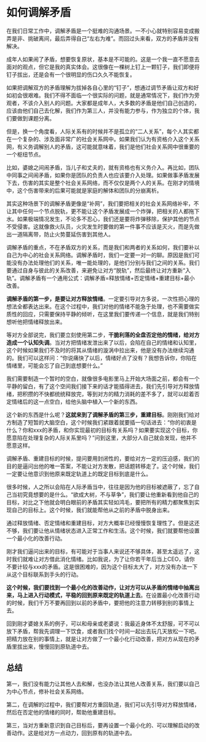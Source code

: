 # 如何调解矛盾

在我们日常工作中，调解矛盾是一个挺难的沟通场景。一不小心就特别容易变成搬弄是非、挑破离间，最后弄得自己“左右为难”。而回过头来看，双方的矛盾并没有解决。

成年人如果闹了矛盾，想要恢复原状，基本是不可能的。这是一个我一直不愿意去面对的观点，但它是我的真实体会。这很像在一棵树上钉上一颗钉子，我们即便将钉子拔出，还是会有一个很明显的伤口久久不能恢复。

如果把调解双方的矛盾理解为拔掉各自心里的“钉子”，想通过调节矛盾让双方和好如初会很艰难。我们不得不面临一个很实际的问题，就是通常情况下，我们作为旁观者，不该介入别人的问题。大家都是成年人，大多数的矛盾是他们自己创造的，应该由他们自己去化解，我们作为第三人，并没有能力参与，作为独立的个体，我们要做到课题分离。

但是，换一个角度看，人际关系有的时候并不是孤立的“二人关系”，每个人其实都在一个复杂的、涉及面非常广的社会关系网中。如果我们认为有资格介入这个关系网，有义务调解别人的矛盾，这可能就意味着，我们是他们社会关系网中很重要的一个枢纽节点。

比如，婆媳之间闹矛盾，当儿子和丈夫的，就有资格也有义务介入。再比如，团队中同事之间闹矛盾，如果你是团队的负责人也应该要介入处理。如果做事矛盾发展下去，伤害的其实是整个社会关系网络，而不仅仅是两个人的关系。在刚才的情境中，这个伤害带来的后果可能就是家庭的解体和团队的分崩离析。

其实这种场景下的调解矛盾更像是“补网”，我们要把相关的社会关系网络补牢，不让其中任何一个节点脱轨，更不能让这个矛盾发展成一个炸弹，把相关的人都拖下水。如果极端情况发生，不论多不忍心，我们还是要将炸弹移除，保护其他的节点不受侵害。这就像救火队员，火灾发生时要做的第一件事不应该是灭火，而是先做出一道隔离带，防止火势蔓延伤害到其他人。

调解矛盾的重点，不在矛盾双方的关系，而是我们和两者的关系如何，我们要补以自己为中心的社会关系网络。调解矛盾时，我们一定要一对一的聊。原因是我们可能没有办法处理他们的关系，唯一能处理的，是他们分别与我们之间的关系。我们要通过自身与彼此的关系改善，来避免让对方“脱轨”，然后最终让对方重新“入轨”。调解矛盾有一个通用公式：调解矛盾=释放情绪+否定情绪+重建目标+最小改善。

**调解矛盾的第一步，是要让对方释放情绪**。一定要引导对方多说，一次性把心理的想法全都表达出来。在这个过程中，我们对他的情绪不能急于处理，也不需要做实质性的回应，只需要保持平静的倾听，在这里我们要传递一个信息，就是我们特别想听他把情绪释放出来。

等对方全部说完，我们要立刻使用第二步，**干脆利落的全盘否定他的情绪，给对方造成一个认知失调**。当对方把情绪发泄出来了以后，会陷在自己的情绪和认知里，这个时候如果我们不及时的将其从情绪的漩涡中拉出来，他是没有办法继续沟通的。我们可以这样问：“你说痛快了以后，情绪好点了没有？我想告诉你，你陷在情绪里，可能会忘了自己到底想要什么。”

我们需要制造一个暂时的空白，就像很多电影里马上开始大场面之前，都会有一个平静的留白，有了这个空间我们接下来的话才能插得进去，我们先引导对方释放情绪，把积攒的不快都统统释放完，等到对方的精力消耗的差不多了，就可以趁着否定情绪后的这一点空白，给他头脑中植入一个新的东西。

这个新的东西是什么呢？**这就来到了调解矛盾的第三步，重建目标**。刚刚我们给对方制造了短暂的大脑空白，这个时候我们紧跟着就要插一句话进去：“你的初衷是什么？你和xxx的矛盾，和你实现最初的目标有关系吗？如果要实现这个目标，你愿意陷在处理复杂的人际关系里吗？”问到这里，大部分人自己就会发现，他并不愿意这样。

调解矛盾、重建目标的时候，提问要用封闭性的，要给对方一定的压迫感，我们的目的是逼问出他的唯一答案，不能让对方发散，把话题转移走了。这个时候，我们一定要让他意识到他原来既定轨道上的既定目标到底是什么。

很多时候，人之所以会陷在人际矛盾当中，往往是因为他的目标被遮蔽了，忘了自己当初究竟想要的是什么。“欲成大树，不与草争”，我们要让他重新看到他自己的目标，对比之下他就会明白眼前的矛盾其实轻如鸿毛，要把所有的精力都聚焦到实现自己的目标上。这个时候，我们就能帮他从之前的矛盾中脱身出来。

通过释放情绪、否定情绪和重建目标，对方大概率已经慢慢恢复理性了。但是这还不够，我们要让他从情绪状态进入正常工作和生活。这个时候，我们就要帮他设置一个最小化的改善行动。

刚才我们逼问出来的目标，有可能对于当事人来说还不够具体，甚至太遥远了，这时我们就难让对方借此消化情绪。比如我说，为了让你若干年后当上CEO，请你不要计较与xxx的矛盾。这是很困难的，因为这个目标太大了，对方没有办法一下从这个目标联系到手头的行动。

**这个时候，我们要找到一个最小化的改善动作，让对方可以从矛盾的情绪中抽离出来，马上进入行动模式，平稳的回到原来既定的轨道上去**。在设置最小化改善行动的时候，我们千万不要再回到以前的矛盾中，要把他的注意力转移到别的事情上去。

回到刚才婆媳关系的例子，可以和母亲或老婆说：我最近身体不太舒服，可不可以放下矛盾，帮我先调理一下饮食，或者我们找个时间一起出去玩几天放松一下吧。把精力放在别的事情上，就是让对方做了一个最小化行动改善，把对方从现在的矛盾里拔出来，慢慢回到原轨道中去。

## 总结

第一，我们没有能力让其他人去和解，也没办法让其他人改善关系，我们要以自己为中心节点，修补社会关系网络。

第二，在调解的过程中，我们要帮对方重回轨道，我们可以先引导对方释放情绪，然后在否定他的情绪的同时，帮助他重建目标。

第三，当对方重新意识到自己目标后，要再设置一个最小化的、可以理解启动的改善动作。这是给对方一点动力，回到原有的轨道中去。


